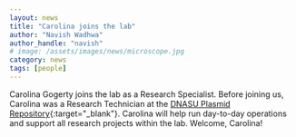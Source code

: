 ```yaml
---
layout: news
title: "Carolina joins the lab"
author: "Navish Wadhwa"
author_handle: "navish"
# image: /assets/images/news/microscope.jpg
category: news
tags: [people]
---
```

Carolina Gogerty joins the lab as a Research Specialist. Before joining us, Carolina was a Research Technician at the [DNASU Plasmid Repository](https://dnasu.org/DNASU/Home.do){:target="_blank"}. Carolina will help run day-to-day operations and support all research projects within the lab. Welcome, Carolina! 